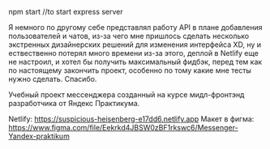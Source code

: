 npm start //to start express server

Я немного по другому себе представлял работу API в плане добавления пользователей и чатов, из-за чего мне пришлось сделать несколько экстренных дизайнерских решений для изменения интерфейса XD, ну и ествественно потерял много времени из-за этого, деплой в Netlify еще не настроил, и хотел бы получить максимальный фидбэк, перед тем как по настоящему закончить проект, особенно по тому какие мне тесты нужно сделать. Спасибо.

Учебный проект мессенджера созданный на курсе мидл-фронтэнд разработчика от Яндекс Практикума.

Netlify: https://suspicious-heisenberg-e17dd6.netlify.app
Макет в фигма: https://www.figma.com/file/Eekrkd4JBSW0zBF1rkswc6/Messenger-Yandex-praktikum
